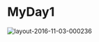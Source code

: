 # MyDay1
![layout-2016-11-03-000236](https://cloud.githubusercontent.com/assets/23213828/19934179/1bd6df6e-a159-11e6-9a0e-27f1a9174d6f.png)
